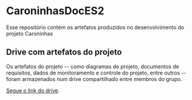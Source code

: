 # CaroninhasDocES2
Esse repositório contém os artefatos produzidos no desenvolvimento do projeto Caroninhas
## Drive com artefatos do projeto
Os artefatos do projeto -- como diagramas de projeto, documentos de requisitos, dados de monitoramento e controle do projeto, entre outros -- foram armazenados num drive compartilhado entre membros do grupo.

[Segue o link do drive]([https://www.figma.com/file/6PtYeNgpIylUNq83MlJI4r/Untitled?type=design&node-id=0%3A1&mode=design&t=AroBDAl9srNYN8Ya-](https://drive.google.com/drive/folders/1mohlEnbnr7u4ZtmK5DpeSfCsEz85VzjZ?usp=sharing)).
